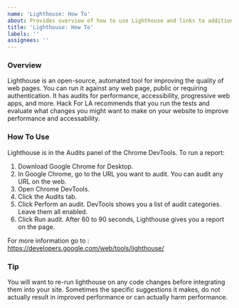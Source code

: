 ```yaml
---
name: 'Lighthouse: How To'
about: Provides overview of how to use Lighthouse and links to additional resources
title: 'Lighthouse: How To'
labels: ''
assignees: ''
---
```


### Overview

Lighthouse is an open-source, automated tool for improving the quality of web pages. You can run it against any web page, public or requiring authentication. It has audits for performance, accessibility, progressive web apps, and more. Hack For LA recommends that you run the tests and evaluate what changes you might want to make on your website to improve performance and accessability.

### How To Use

Lighthouse is in the Audits panel of the Chrome DevTools. To run a report:

1. Download Google Chrome for Desktop.
1. In Google Chrome, go to the URL you want to audit. You can audit any URL on the web.
1. Open Chrome DevTools.
1. Click the Audits tab.
1. Click Perform an audit. DevTools shows you a list of audit categories. Leave them all enabled.
1. Click Run audit. After 60 to 90 seconds, Lighthouse gives you a report on the page.

For more information go to :
https://developers.google.com/web/tools/lighthouse/

### Tip

You will want to re-run lighthouse on any code changes before integrating them into your site. Sometimes the specific suggestions it makes, do not actually result in improved performance or can actually harm performance.
